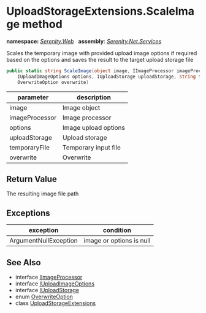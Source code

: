 # UploadStorageExtensions.ScaleImage method
**namespace:** *[Serenity.Web](../../README.md#serenity.web-namespace)*   **assembly**: *[Serenity.Net.Services](../../README.md)*

Scales the temporary image with provided upload image options if required based on the options and saves the result to the target upload storage file

```csharp
public static string ScaleImage(object image, IImageProcessor imageProcessor, 
    IUploadImageOptions options, IUploadStorage uploadStorage, string temporaryFile, 
    OverwriteOption overwrite)
```

| parameter | description |
| --- | --- |
| image | Image object |
| imageProcessor | Image processor |
| options | Image upload options |
| uploadStorage | Upload storage |
| temporaryFile | Temporary input file |
| overwrite | Overwrite |

## Return Value

The resulting image file path

## Exceptions

| exception | condition |
| --- | --- |
| ArgumentNullException | image or options is null |

## See Also

* interface [IImageProcessor](../../global/IImageProcessor.md)
* interface [IUploadImageOptions](../Serenity.Net.Core/../../Serenity.ComponentModel/IUploadImageOptions.md)
* interface [IUploadStorage](../IUploadStorage.md)
* enum [OverwriteOption](../OverwriteOption.md)
* class [UploadStorageExtensions](../UploadStorageExtensions.md)